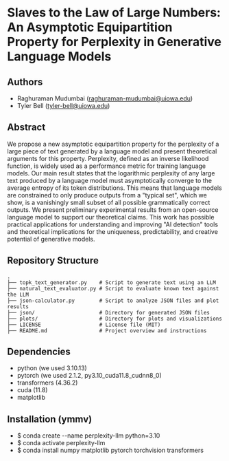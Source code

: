 # Slaves to the Law of Large Numbers: An Asymptotic Equipartition Property for Perplexity in Generative Language Models

## Authors
- Raghuraman Mudumbai (raghuraman-mudumbai@uiowa.edu)
- Tyler Bell (tyler-bell@uiowa.edu)

## Abstract
We propose a new asymptotic equipartition property for the perplexity of a large piece of text generated by a language model and present theoretical arguments for this property. Perplexity, defined as an inverse likelihood function, is widely used as a performance metric for training language models. Our main result states that the logarithmic perplexity of any large text produced by a language model must asymptotically converge to the average entropy of its token distributions. This means that language models are constrained to only produce outputs from a "typical set", which we show, is a vanishingly small subset of all possible grammatically correct outputs. We present preliminary experimental results from an open-source language model to support our theoretical claims. This work has possible practical applications for understanding and improving "AI detection" tools and theoretical implications for the uniqueness, predictability, and creative potential of generative models.

## Repository Structure
```plaintext
.
├── topk_text_generator.py    # Script to generate text using an LLM
├── natural_text_evaluator.py # Script to evaluate known text against the LLM
├── json-calculator.py        # Script to analyze JSON files and plot results
├── json/                     # Directory for generated JSON files
├── plots/                    # Directory for plots and visualizations
├── LICENSE                   # License file (MIT)
├── README.md                 # Project overview and instructions
```

## Dependencies
- python (we used 3.10.13)
- pytorch (we used 2.1.2, py3.10_cuda11.8_cudnn8_0)
- transformers (4.36.2)
- cuda (11.8)
- matplotlib

## Installation (ymmv)
- $ conda create --name perplexity-llm python=3.10
- $ conda activate perplexity-llm
- $ conda install numpy matplotlib pytorch torchvision transformers

